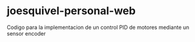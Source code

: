 ﻿joesquivel-personal-web
=======================
Codigo para la implementacion de un control PID de motores mediante un sensor encoder

